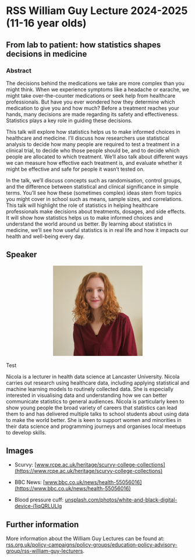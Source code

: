 # RSS William Guy Lecture 2024-2025 (11-16 year olds)

## From lab to patient: how statistics shapes decisions in medicine

### Abstract

The decisions behind the medications we take are more complex than you might think. When we experience symptoms like a headache or earache, we might take over-the-counter medications or seek help from healthcare professionals. But have you ever wondered how they determine which medication to give you and how much? Before a treatment reaches your hands, many decisions are made regarding its safety and effectiveness. Statistics plays a key role in guiding these decisions. 

This talk will explore how statistics helps us to make informed choices in healthcare and medicine. I’ll discuss how researchers use statistical analysis to decide how many people are required to test a treatment in a clinical trial, to decide who those people should be, and to decide which people are allocated to which treatment. We’ll also talk about different ways we can measure how effective each treatment is, and evaluate whether it might be effective and safe for people it wasn’t tested on.  

In the talk, we’ll discuss concepts such as randomisation, control groups, and the difference between statistical and clinical significance in simple terms. You’ll see how these (sometimes complex) ideas stem from topics you might cover in school such as means, sample sizes, and correlations. This talk will highlight the role of statistics in helping healthcare professionals make decisions about treatments, dosages, and side effects. It will show how statistics helps us to make informed choices and understand the world around us better. By learning about statistics in medicine, we’ll see how useful statistics is in real life and how it impacts our health and well-being every day.

## Speaker

<p align="center">
<img width="49%" src="images/nicola.jpg" alt="Photo of Nicola">
<p width="49%"> Test </p>
</p>

Nicola is a lecturer in health data science at Lancaster University. Nicola carries out research using healthcare data, including applying statistical and machine learning models to routinely collected data. She is especially interested in visualising data and understanding how we can better communicate statistics to general audiences. Nicola is particularly keen to show young people the broad variety of careers that statistics can lead them to and has delivered multiple talks to school students about using data to make the world better. She is keen to support women and minorities in their data science and programming journeys and organises local meetups to develop skills. 

## Images

* Scurvy: [www.rcpe.ac.uk/heritage/scurvy-college-collections](https://www.rcpe.ac.uk/heritage/scurvy-college-collections)

* BBC News: [www.bbc.co.uk/news/health-55056016](https://www.bbc.co.uk/news/health-55056016)

* Blood pressure cuff: [unsplash.com/photos/white-and-black-digital-device-i1iqQRLULlg](https://unsplash.com/photos/white-and-black-digital-device-i1iqQRLULlg)

## Further information

More information about the William Guy Lectures can be found at: [rss.org.uk/policy-campaigns/policy-groups/education-policy-advisory-group/rss-william-guy-lecturers](https://rss.org.uk/policy-campaigns/policy-groups/education-policy-advisory-group/rss-william-guy-lecturers/).
